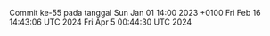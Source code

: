 Commit ke-55 pada tanggal Sun Jan 01 14:00 2023 +0100
Fri Feb 16 14:43:06 UTC 2024
Fri Apr  5 00:44:30 UTC 2024
